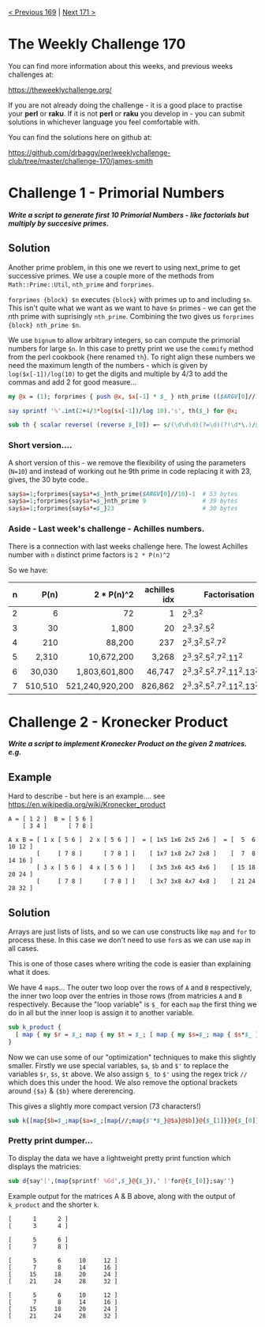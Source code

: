 [< Previous 169](https://github.com/drbaggy/perlweeklychallenge-club/tree/master/challenge-169/james-smith) |
[Next 171 >](https://github.com/drbaggy/perlweeklychallenge-club/tree/master/challenge-171/james-smith)

# The Weekly Challenge 170

You can find more information about this weeks, and previous weeks challenges at:

  https://theweeklychallenge.org/

If you are not already doing the challenge - it is a good place to practise your
**perl** or **raku**. If it is not **perl** or **raku** you develop in - you can
submit solutions in whichever language you feel comfortable with.

You can find the solutions here on github at:

https://github.com/drbaggy/perlweeklychallenge-club/tree/master/challenge-170/james-smith

# Challenge 1 - Primorial Numbers

***Write a script to generate first 10 Primorial Numbers - like factorials but multiply by succesive primes.***

## Solution

Another prime problem, in this one we revert to using next_prime to get successive primes. We use a couple more of the methods from `Math::Prime::Util`, `nth_prime` and `forprimes`.

`forprimes {block} $n` executes `{block}` with primes up to and including `$n`. This isn't quite what we want as we want to have `$n` primes - we can get the *n*th prime with suprisingly `nth_prime`. Combining the two gives us `forprimes {block} nth_prime $n`.

We use `bignum` to allow arbitrary integers, so can compute the primorial numbers for large `$n`. In this case to pretty print we use the `commify` method from the perl cookbook {here renamed `th`}. To right align these numbers we need the maximum length of the numbers - which is given by `log($x[-1])/log(10)` to get the digits and multiple by 4/3 to add the commas and add 2 for good measure...

```perl
my @x = (1); forprimes { push @x, $x[-1] * $_ } nth_prime (($ARGV[0]//10)-1);

say sprintf '%'.int(2+4/3*log($x[-1])/log 10).'s', th($_) for @x;

sub th { scalar reverse( (reverse $_[0]) =~ s/(\d\d\d)(?=\d)(?!\d*\.)/$1,/gr ) }
```

### Short version....

A short version of this - we remove the flexibility of using the parameters (`N=10`) and instead of working out he 9th prime in code replacing it with 23, gives, the 30 byte code..

```perl
say$a=1;forprimes{say$a*=$_}nth_prime($ARGV[0]//10)-1  # 53 bytes
say$a=1;forprimes{say$a*=$_}nth_prime 9                # 39 bytes
say$a=1;forprimes{say$a*=$_}23                         # 30 bytes
```

### Aside - Last week's challenge - Achilles numbers.

There is a connection with last weeks challenge here. The lowest Achilles number with `n` distinct prime factors is `2 * P(n)^2`

So we have:

| n  | P(n)     | 2 * P(n)^2      | achilles idx | Factorisation |
| -: | -------: | --------------: | -----------: | ------------- |
|  2 |       6  |              72 |            1 | 2<sup>3</sup>.3<sup>2</sup> |
|  3 |      30  |           1,800 |           20 | 2<sup>3</sup>.3<sup>2</sup>.5<sup>2</sup> |
|  4 |     210  |          88,200 |          237 | 2<sup>3</sup>.3<sup>2</sup>.5<sup>2</sup>.7<sup>2</sup> |
|  5 |   2,310  |      10,672,200 |        3,268 | 2<sup>3</sup>.3<sup>2</sup>.5<sup>2</sup>.7<sup>2</sup>.11<sup>2</sup> |
|  6 |  30,030  |   1,803,601,800 |       46,747 | 2<sup>3</sup>.3<sup>2</sup>.5<sup>2</sup>.7<sup>2</sup>.11<sup>2</sup>.13<sup>2</sup> |
|  7 | 510,510  | 521,240,920,200 |      826,862 | 2<sup>3</sup>.3<sup>2</sup>.5<sup>2</sup>.7<sup>2</sup>.11<sup>2</sup>.13<sup>2</sup>.17<sup>2</sup> |

# Challenge 2 - Kronecker Product

***Write a script to implement Kronecker Product on the given 2 matrices. e.g.***

## Example

Hard to describe - but here is an example.... see https://en.wikipedia.org/wiki/Kronecker_product
```
A = [ 1 2 ]  B = [ 5 6 ]
    [ 3 4 ]      [ 7 8 ]

A x B = [ 1 x [ 5 6 ]  2 x [ 5 6 ] ]  = [ 1x5 1x6 2x5 2x6 ]  = [  5  6 10 12 ]
        [     [ 7 8 ]      [ 7 8 ] ]    [ 1x7 1x8 2x7 2x8 ]    [  7  8 14 16 ]
        [ 3 x [ 5 6 ]  4 x [ 5 6 ] ]    [ 3x5 3x6 4x5 4x6 ]    [ 15 18 20 24 ]
        [     [ 7 8 ]      [ 7 8 ] ]    [ 3x7 3x8 4x7 4x8 ]    [ 21 24 28 32 ]
```

## Solution

Arrays are just lists of lists, and so we can use constructs like `map` and `for` to process these.
In this case we don't need to use `for`s as we can use `map` in all cases.

This is one of those cases where writing the code is easier than explaining what it does.

We have 4 `map`s... The outer two loop over the rows of `A` and `B` respectively, the inner two loop over
the entries in those rows (from matricies `A` and `B` respectively. Because the "loop variable" is `$_`
for each `map` the first thing we do in all but the inner loop is assign it to another variable.

```perl
sub k_product {
  [ map { my $r = $_; map { my $t = $_; [ map { my $s=$_; map { $s*$_ } @{$t} } @{$r} ] } @{$_[1]} } @{$_[0]} ]
}

```

Now we can use some of our "optimization" techniques to make this slightly smaller. Firstly we use
special variables, `$a`, `$b` and `$'` to replace the variables `$r`, `$s`, `$t` above. We also assign `$_`
to `$'` using the regex trick `//` which does this under the hood. We also remove the optional brackets
around `{$a}` & `{$b}` where dererencing.

This gives a slightly more compact version (73 characters!)

```perl
sub k{[map{$b=$_;map{$a=$_;[map{//;map{$'*$_}@$a}@$b]}@{$_[1]}}@{$_[0]}]}
```

### Pretty print dumper...

To display the data we have a lightweight pretty print function which displays the matricies:

```perl
sub d{say'[',(map{sprintf' %6d',$_}@{$_}),' ]'for@{$_[0]};say''}
```

Example output for the matrices A & B above, along with the output of `k_product` and the shorter `k`.

```
[      1      2 ]
[      3      4 ]

[      5      6 ]
[      7      8 ]

[      5      6     10     12 ]
[      7      8     14     16 ]
[     15     18     20     24 ]
[     21     24     28     32 ]

[      5      6     10     12 ]
[      7      8     14     16 ]
[     15     18     20     24 ]
[     21     24     28     32 ]
```
